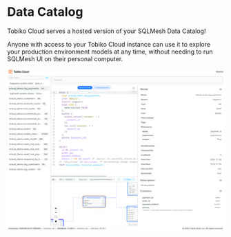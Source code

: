 # Data Catalog

Tobiko Cloud serves a hosted version of your SQLMesh Data Catalog! 

Anyone with access to your Tobiko Cloud instance can use it to explore your production environment models at any time, without needing to run SQLMesh UI on their personal computer.

![Tobiko Cloud's hosted Data Catalog](./data_catalog/data-catalog-model.png)

